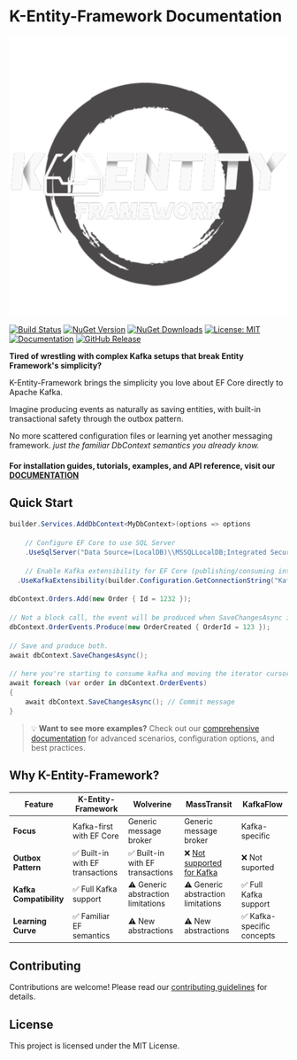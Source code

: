 # K-Entity-Framework Documentation

<div align="center">
  <img src="docs/images/logo-full.png" alt="K-Entity-Framework Logo">
</div>

[![Build Status](https://github.com/cleberMargarida/k-entity-framework/actions/workflows/dotnet.yml/badge.svg)](https://github.com/cleberMargarida/k-entity-framework/actions/workflows/dotnet.yml)
[![NuGet Version](https://img.shields.io/nuget/v/K.EntityFrameworkCore.svg)](https://www.nuget.org/packages/K.EntityFrameworkCore/)
[![NuGet Downloads](https://img.shields.io/nuget/dt/K.EntityFrameworkCore.svg)](https://www.nuget.org/packages/K.EntityFrameworkCore/)
[![License: MIT](https://img.shields.io/badge/License-MIT-yellow.svg)](https://opensource.org/licenses/MIT)
[![Documentation](https://img.shields.io/badge/docs-GitHub%20Pages-blue)](https://cleberMargarida.github.io/k-entity-framework/)
[![GitHub Release](https://img.shields.io/github/v/release/cleberMargarida/k-entity-framework)](https://github.com/cleberMargarida/k-entity-framework/releases/latest)

**Tired of wrestling with complex Kafka setups that break Entity Framework's simplicity?**

K-Entity-Framework brings the simplicity you love about EF Core directly to Apache Kafka.

Imagine producing events as naturally as saving entities, with built-in transactional safety through the outbox pattern.

No more scattered configuration files or learning yet another messaging framework. *just the familiar DbContext semantics you already know.*

#### For installation guides, tutorials, examples, and API reference, visit our [DOCUMENTATION](https://cleberMargarida.github.io/k-entity-framework/)

## Quick Start

```csharp
builder.Services.AddDbContext<MyDbContext>(options => options

    // Configure EF Core to use SQL Server
    .UseSqlServer("Data Source=(LocalDB)\\MSSQLLocalDB;Integrated Security=True;Initial Catalog=Hello World")

    // Enable Kafka extensibility for EF Core (publishing/consuming integration)
  .UseKafkaExtensibility(builder.Configuration.GetConnectionString("Kafka")));

dbContext.Orders.Add(new Order { Id = 1232 });

// Not a block call, the event will be produced when SaveChangesAsync is called.
dbContext.OrderEvents.Produce(new OrderCreated { OrderId = 123 });

// Save and produce both.
await dbContext.SaveChangesAsync();

// here you're starting to consume kafka and moving the iterator cursor to the next offset in the assigned partitions.
await foreach (var order in dbContext.OrderEvents)
{
    await dbContext.SaveChangesAsync(); // Commit message
}
```

> 💡 **Want to see more examples?** Check out our [comprehensive documentation](https://cleberMargarida.github.io/k-entity-framework/) for advanced scenarios, configuration options, and best practices.

## Why K-Entity-Framework?

| Feature | K-Entity-Framework | Wolverine | MassTransit | KafkaFlow |
|---------|-------------------|-----------|-------------|-----------|
| **Focus** | Kafka-first with EF Core | Generic message broker | Generic message broker | Kafka-specific |
| **Outbox Pattern** | ✅ Built-in with EF transactions | ✅ Built-in with EF transactions | ❌ [Not supported for Kafka](https://github.com/MassTransit/MassTransit/discussions/3602) | ❌ Not suported |
| **Kafka Compatibility** | ✅ Full Kafka support | ⚠️ Generic abstraction limitations | ⚠️ Generic abstraction limitations | ✅ Full Kafka support |
| **Learning Curve** | ✅ Familiar EF semantics | ⚠️ New abstractions | ⚠️ New abstractions | ✅ Kafka-specific concepts |

## Contributing

Contributions are welcome! Please read our [contributing guidelines](CONTRIBUTING.md) for details.

## License

This project is licensed under the MIT License.
